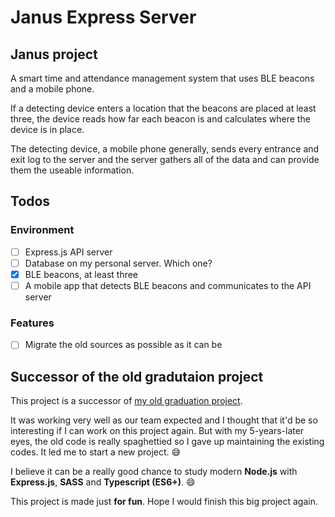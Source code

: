 # Janus Express Server

## Janus project

A smart time and attendance management system that uses BLE beacons and a mobile phone.

If a detecting device enters a location that the beacons are placed at least three, the device reads how far each beacon is and calculates where the device is in place.

The detecting device, a mobile phone generally, sends every entrance and exit log to the server and the server gathers all of the data and can provide them the useable information.

## Todos

### Environment

- [ ] Express.js API server
- [ ] Database on my personal server. Which one?
- [x] BLE beacons, at least three
- [ ] A mobile app that detects BLE beacons and communicates to the API server

### Features

- [ ] Migrate the old sources as possible as it can be

## Successor of the old gradutaion project

This project is a successor of [my old graduation project](https://github.com/awesometic/207lab_iot_project).

It was working very well as our team expected and I thought that it'd be so interesting if I can work on this project again. But with my 5-years-later eyes, the old code is really spaghettied so I gave up maintaining the existing codes. It led me to start a new project. :sweat_smile:

I believe it can be a really good chance to study modern **Node.js** with **Express.js**, **SASS** and **Typescript (ES6+)**. :smile:

This project is made just **for fun**. Hope I would finish this big project again.
